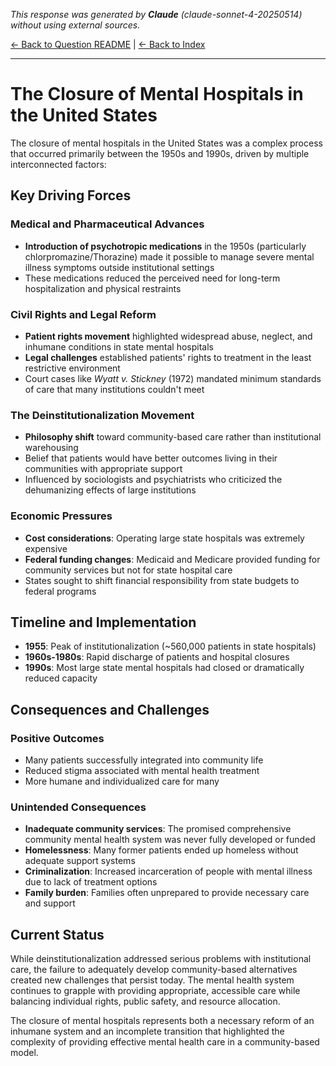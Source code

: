 <!-- 
Generated by: claude
Model: claude-sonnet-4-20250514
Prompt type: default
Generated at: 2025-06-07T16:07:04.875473
-->

*This response was generated by **Claude** (claude-sonnet-4-20250514) without using external sources.*

[← Back to Question README](README.md) | [← Back to Index](../README.md)

---

# The Closure of Mental Hospitals in the United States

The closure of mental hospitals in the United States was a complex process that occurred primarily between the 1950s and 1990s, driven by multiple interconnected factors:

## Key Driving Forces

### **Medical and Pharmaceutical Advances**
- **Introduction of psychotropic medications** in the 1950s (particularly chlorpromazine/Thorazine) made it possible to manage severe mental illness symptoms outside institutional settings
- These medications reduced the perceived need for long-term hospitalization and physical restraints

### **Civil Rights and Legal Reform**
- **Patient rights movement** highlighted widespread abuse, neglect, and inhumane conditions in state mental hospitals
- **Legal challenges** established patients' rights to treatment in the least restrictive environment
- Court cases like *Wyatt v. Stickney* (1972) mandated minimum standards of care that many institutions couldn't meet

### **The Deinstitutionalization Movement**
- **Philosophy shift** toward community-based care rather than institutional warehousing
- Belief that patients would have better outcomes living in their communities with appropriate support
- Influenced by sociologists and psychiatrists who criticized the dehumanizing effects of large institutions

### **Economic Pressures**
- **Cost considerations**: Operating large state hospitals was extremely expensive
- **Federal funding changes**: Medicaid and Medicare provided funding for community services but not for state hospital care
- States sought to shift financial responsibility from state budgets to federal programs

## Timeline and Implementation

- **1955**: Peak of institutionalization (~560,000 patients in state hospitals)
- **1960s-1980s**: Rapid discharge of patients and hospital closures
- **1990s**: Most large state mental hospitals had closed or dramatically reduced capacity

## Consequences and Challenges

### **Positive Outcomes**
- Many patients successfully integrated into community life
- Reduced stigma associated with mental health treatment
- More humane and individualized care for many

### **Unintended Consequences**
- **Inadequate community services**: The promised comprehensive community mental health system was never fully developed or funded
- **Homelessness**: Many former patients ended up homeless without adequate support systems
- **Criminalization**: Increased incarceration of people with mental illness due to lack of treatment options
- **Family burden**: Families often unprepared to provide necessary care and support

## Current Status

While deinstitutionalization addressed serious problems with institutional care, the failure to adequately develop community-based alternatives created new challenges that persist today. The mental health system continues to grapple with providing appropriate, accessible care while balancing individual rights, public safety, and resource allocation.

The closure of mental hospitals represents both a necessary reform of an inhumane system and an incomplete transition that highlighted the complexity of providing effective mental health care in a community-based model.